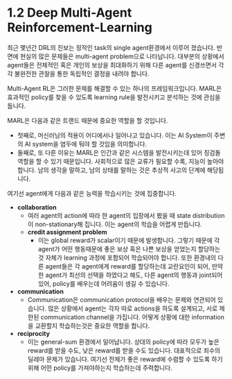 # 1.2 Deep Multi-Agent Reinforcement-Learning

 최근 몇년간 DRL의 진보는 정적인 task의 single agent환경에서 이루어 졌습니다. 반면에 현실의 많은 문제들은 multi-agent problem으로 나타납니다. 대부분의 상황에서 agent들은 전체적인 혹은 개인의 보상을 최대화하기 위해 다른 agent를 신경쓰면서 각각 불완전한 관찰을 통한 독립적인 결정을 내려야 합니다. 

 Multi-Agent RL은 그러한 문제를 해결할 수 있는 하나의 프레임워크입니다. MARL은 효과적인 policy를 찾을 수 있도록 learning rule을 발전시키고 분석하는 것에 관심을 둡니다.

 MARL은 다음과 같은 트랜드 때문에 중요한 역할을 할 것입니다.

* 첫째로, 머신러닝의 적용이 어디에서나 일어나고 있습니다. 이는 AI System이 주변의 AI system을 염두에 둬야 할 것임을 의미합니다. 
* 둘째로, 또 다른 이유는 MARL은 인간과 같은 시스템을 발전시키는데 있어 징검돌 역할을 할 수 있기 때문입니다. 사회적으로 많은 교류가 필요할 수록, 지능이 높아야합니다. 남의 생각을 말하고, 남의 상태를 말하는 것은 추상적 사고의 단계에 해당됩니다.

 여기선 agent에게 다음과 같은 능력을 학습시키는 것에 집중합니다.

* **collaboration**
  * 여러 agent의 action에 따라 한 agent의 입장에서 봤을 때 state distribution이 non-stationary해 집니다. 이는 agent의 학습을 어렵게 만듭니다. 
  * **credit assignment problem**
    * 이는 global reward가 scalar이기 때문에 발생합니다. 그렇기 때문에 각 agent가 어떤 행동때문에 좋은 보상 혹은 나쁜 보상을 얻었는지 할당하는 것 자체가 learning 과정에 포함되어 학습되어야 합니다. 또한 환경내의 다른 agent들은 각 agent에게 reward를 할당하는데 교란요인이 되어, 만약 한 agent가 최선의 선택을 하였다고 해도, 다른 agent의 행동과 joint되어 있어, policy를 배우는데 어려움이 생길 수 있습니다. 
* **communication**
  * Communication은 communication protocol을 배우는 문제와 연관되어 있습니다. 많은 상황에서 agent는 각자 따로 actions을 하도록 설계되고, 서로 제한된 communication channel을 가집니다. 어떻게 상황에 대한 information을 교환할지 학습하는것은 중요한 역할을 합니다.
* **reciprocity**
  * 이는 general-sum 환경에서 일어납니다. 상대의 policy에 따라 모두가 높은 reward를 받을 수도, 낮은 reward를 받을 수도 있습니다. 대표적으로 죄수의 딜레마 문제가 있습니다. 여기선 전체가 좋은 reward에 수렴할 수 있도록 하기 위해 어떤 policy를 가져야하는지 학습하는데 주력합니다.

